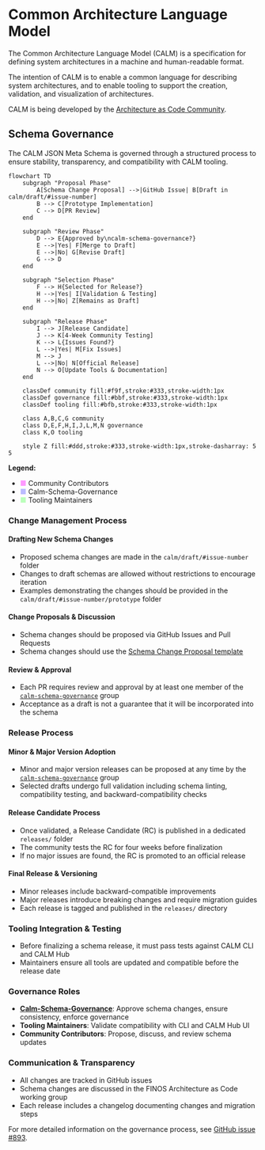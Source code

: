 # Common Architecture Language Model

The Common Architecture Language Model (CALM) is a specification for defining system architectures in a machine and human-readable format.

The intention of CALM is to enable a common language for describing system architectures, and to enable tooling to support the creation, validation, and visualization of architectures.

CALM is being developed by the [Architecture as Code Community](https://devops.finos.org/docs/working-groups/aasc/).

## Schema Governance

The CALM JSON Meta Schema is governed through a structured process to ensure stability, transparency, and compatibility with CALM tooling.

```mermaid
flowchart TD
    subgraph "Proposal Phase"
        A[Schema Change Proposal] -->|GitHub Issue| B[Draft in calm/draft/#issue-number]
        B --> C[Prototype Implementation]
        C --> D[PR Review]
    end
    
    subgraph "Review Phase"
        D --> E{Approved by\ncalm-schema-governance?}
        E -->|Yes| F[Merge to Draft]
        E -->|No| G[Revise Draft]
        G --> D
    end
    
    subgraph "Selection Phase"
        F --> H{Selected for Release?}
        H -->|Yes| I[Validation & Testing]
        H -->|No| Z[Remains as Draft]
    end
    
    subgraph "Release Phase"
        I --> J[Release Candidate]
        J --> K[4-Week Community Testing]
        K --> L{Issues Found?}
        L -->|Yes| M[Fix Issues]
        M --> J
        L -->|No| N[Official Release]
        N --> O[Update Tools & Documentation]
    end
    
    classDef community fill:#f9f,stroke:#333,stroke-width:1px
    classDef governance fill:#bbf,stroke:#333,stroke-width:1px
    classDef tooling fill:#bfb,stroke:#333,stroke-width:1px
    
    class A,B,C,G community
    class D,E,F,H,I,J,L,M,N governance
    class K,O tooling
    
    style Z fill:#ddd,stroke:#333,stroke-width:1px,stroke-dasharray: 5 5
```

**Legend:**
- <span style="color:#f9f">■</span> Community Contributors
- <span style="color:#bbf">■</span> Calm-Schema-Governance
- <span style="color:#bfb">■</span> Tooling Maintainers

### Change Management Process

#### Drafting New Schema Changes
- Proposed schema changes are made in the `calm/draft/#issue-number` folder
- Changes to draft schemas are allowed without restrictions to encourage iteration
- Examples demonstrating the changes should be provided in the `calm/draft/#issue-number/prototype` folder

#### Change Proposals & Discussion
- Schema changes should be proposed via GitHub Issues and Pull Requests
- Schema changes should use the [Schema Change Proposal template](https://github.com/finos/architecture-as-code/issues/new?template=Schema_change_proposal.md)

#### Review & Approval
- Each PR requires review and approval by at least one member of the [`calm-schema-governance`](https://github.com/orgs/finos/teams/calm-schema-governance) group
- Acceptance as a draft is not a guarantee that it will be incorporated into the schema

### Release Process

#### Minor & Major Version Adoption
- Minor and major version releases can be proposed at any time by the [`calm-schema-governance`](https://github.com/orgs/finos/teams/calm-schema-governance) group
- Selected drafts undergo full validation including schema linting, compatibility testing, and backward-compatibility checks

#### Release Candidate Process
- Once validated, a Release Candidate (RC) is published in a dedicated `releases/` folder
- The community tests the RC for four weeks before finalization
- If no major issues are found, the RC is promoted to an official release

#### Final Release & Versioning
- Minor releases include backward-compatible improvements
- Major releases introduce breaking changes and require migration guides
- Each release is tagged and published in the `releases/` directory

### Tooling Integration & Testing
- Before finalizing a schema release, it must pass tests against CALM CLI and CALM Hub
- Maintainers ensure all tools are updated and compatible before the release date

### Governance Roles
- **[Calm-Schema-Governance](https://github.com/orgs/finos/teams/calm-schema-governance)**: Approve schema changes, ensure consistency, enforce governance
- **Tooling Maintainers**: Validate compatibility with CLI and CALM Hub UI
- **Community Contributors**: Propose, discuss, and review schema updates

### Communication & Transparency
- All changes are tracked in GitHub issues
- Schema changes are discussed in the FINOS Architecture as Code working group
- Each release includes a changelog documenting changes and migration steps

For more detailed information on the governance process, see [GitHub issue #893](https://github.com/finos/architecture-as-code/issues/893).


